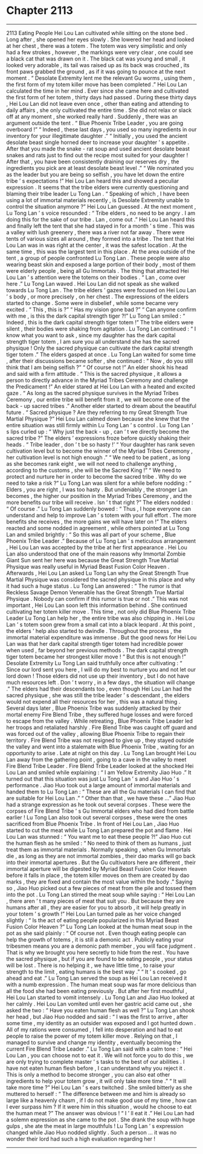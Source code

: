 
# Chapter 2113


---

2113 Eating People Hei Lou Lan cultivated while sitting on the stone bed .
Long after , she opened her eyes slowly .
She lowered her head and looked at her chest , there was a totem .
The totem was very simplistic and only had a few strokes , however , the markings were very clear , one could see a black cat that was drawn on it .
The black cat was young and small , it looked very adorable , its tail was raised up as its back was crouched , its front paws grabbed the ground , as if it was going to pounce at the next moment .
“ Desolate Extremity lent me the relevant Gu worms , using them , the first form of my totem killer move has been completed .”
Hei Lou Lan calculated the time in her mind .
Ever since she came here and cultivated the first form of her totem , thirty days had passed .
During these thirty days , Hei Lou Lan did not leave even once , other than eating and attending to daily affairs , she only cultivated the entire time .
She did not relax or slack off at any moment , she worked really hard .
Suddenly , there was an argument outside the tent .
“ Blue Phoenix Tribe Leader , you are going overboard !”
“ Indeed , these last days , you used so many ingredients in our inventory for your illegitimate daughter .”
“ Initially , you used the ancient desolate beast single horned deer to increase your daughter ’ s appetite . After that you made the snake - rat soup and used ancient desolate beast snakes and rats just to find out the recipe most suited for your daughter ! After that , you have been consistently draining our reserves dry , the ingredients you pick are at least desolate beast level .”
“ We nominated you as the leader but you are being so selfish , you have let down the entire tribe ’ s expectations !”
Hei Lou Lan heard this and showed a peculiar expression .
It seems that the tribe elders were currently questioning and blaming their tribe leader Lu Tong Lan .
“ Speaking of which , I have been using a lot of immortal materials recently , is Desolate Extremity unable to control the situation anymore ?” Hei Lou Lan guessed .
At the next moment , Lu Tong Lan ’ s voice resounded : “ Tribe elders , no need to be angry . I am doing this for the sake of our tribe . Lan , come out .”
Hei Lou Lan heard this and finally left the tent that she had stayed in for a month ’ s time .
This was a valley with lush greenery , there was a river not far away .
There were tents of various sizes all around , they formed into a tribe .
The tent that Hei Lou Lan was in was right at the center , it was the safest location . At the same time , this was the largest tent in this place .
At the area outside of the tent , a group of people confronted Lu Tong Lan .
These people were also wearing beast skin and exposed a large portion of their body , most of them were elderly people , being all Gu Immortals . The thing that attracted Hei Lou Lan ’ s attention were the totems on their bodies .
“ Lan , come over here .” Lu Tong Lan waved .
Hei Lou Lan did not speak as she walked towards Lu Tong Lan .
The tribe elders ’ gazes were focused on Hei Lou Lan ’ s body , or more precisely , on her chest .
The expressions of the elders started to change .
Some were in disbelief , while some became very excited .
“ This , this is ?”
“ Has my vision gone bad ?”
“ Can anyone confirm with me , is this the dark capital strength tiger ?!”
Lu Tong Lan smiled : “ Indeed , this is the dark capital strength tiger totem !”
The tribe elders were silent , their bodies were shaking from agitation .
Lu Tong Lan continued : “ I know what you want to ask , since my daughter has the dark capital strength tiger totem , I am sure you all understand she has the sacred physique ! Only the sacred physique can cultivate the dark capital strength tiger totem .”
The elders gasped at once .
Lu Tong Lan waited for some time , after their discussions became softer , she continued : “ Now , do you still think that I am being selfish ?”
“ Of course not !” An elder shook his head and said with a firm attitude .
“ This is the sacred physique , it allows a person to directly advance in the Myriad Tribes Ceremony and challenge the Predicament !” An elder stared at Hei Lou Lan with a heated and excited gaze .
“ As long as the sacred physique survives in the Myriad Tribes Ceremony , our entire tribe will benefit from it , we will become one of the back - up sacred tribes .” Another elder started to dream about the beautiful future .
“ Sacred physique ? Are they referring to my Great Strength True Martial Physique ?” Hei Lou Lan calmed down because she knew that the entire situation was still firmly within Lu Tong Lan ’ s control .
Lu Tong Lan ’ s lips curled up : “ Why just the back - up , can ’ t we directly become the sacred tribe ?”
The elders ’ expressions froze before quickly shaking their heads .
“ Tribe leader , don ’ t be so hasty !’
“ Your daughter has rank seven cultivation level but to become the winner of the Myriad Tribes Ceremony , her cultivation level is not high enough .”
“ We need to be patient , as long as she becomes rank eight , we will not need to challenge anything , according to the customs , she will be the Sacred King !”
“ We need to protect and nurture her in order to become the sacred tribe . Why do we need to take a risk ?”
Lu Tong Lan was silent for a while before nodding : “ Elders , you are right , I was too hasty . But undeniably , the stronger Lan becomes , the higher our position in the Myriad Tribes Ceremony , and the more benefits our tribe will receive . Isn ’ t that right ?”
The elders nodded : “ Of course .”
Lu Tong Lan suddenly bowed : “ Thus , I hope everyone can understand and help to improve Lan ’ s totem with your full effort . The more benefits she receives , the more gains we will have later on !”
The elders reacted and some nodded in agreement , while others pointed at Lu Tong Lan and smiled brightly : “ So this was all part of your scheme , Blue Phoenix Tribe Leader .”
Because of Lu Tong Lan ’ s meticulous arrangement , Hei Lou Lan was accepted by the tribe at her first appearance .
Hei Lou Lan also understood that one of the main reasons why Immortal Zombie Giant Sun sent her here was because the Great Strength True Martial Physique was really useful in Myriad Beast Fusion Color Heaven .
Afterwards , Hei Lou Lan asked Lu Tong Lan why the Great Strength True Martial Physique was considered the sacred physique in this place and why it had such a huge status .
Lu Tong Lan answered : “ The rumor is that Reckless Savage Demon Venerable has the Great Strength True Martial Physique . Nobody can confirm if this rumor is true or not .”
This was not important , Hei Lou Lan soon left this information behind .
She continued cultivating her totem killer move .
This time , not only did Blue Phoenix Tribe Leader Lu Tong Lan help her , the entire tribe was also chipping in .
Hei Lou Lan ’ s totem soon grew from a small cat into a black leopard .
At this point , the elders ’ help also started to dwindle .
Throughout the process , the immortal material expenditure was immense . But the good news for Hei Lou Lan was that her dark capital strength tiger totem had incredible power when used , far beyond her previous methods .
The dark capital strength tiger totem became her strongest killer move !
“ But this is not enough !” Desolate Extremity Lu Tong Lan said truthfully once after cultivating : “ Since our lord sent you here , I will do my best to nurture you and not let our lord down ! Those elders did not use up their inventory , but I do not have much resources left . Don ’ t worry , in a few days , the situation will change .”
The elders had their descendants too , even though Hei Lou Lan had the sacred physique , she was still the tribe leader ’ s descendant , the elders would not expend all their resources for her , this was a natural thing .
Several days later , Blue Phoenix Tribe was suddenly attacked by their mortal enemy Fire Blend Tribe , they suffered huge losses and were forced to escape from the valley .
While retreating , Blue Phoenix Tribe Leader led her troops and retaliated harshly . Fire Blend Tribe was caught off guard and was forced out of the valley , allowing Blue Phoenix Tribe to regain their territory .
Fire Blend Tribe was not resigned to give up , they stayed outside the valley and went into a stalemate with Blue Phoenix Tribe , waiting for an opportunity to arise .
Late at night on this day .
Lu Tong Lan brought Hei Lou Lan away from the gathering point , going to a cave in the valley to meet Fire Blend Tribe Leader .
Fire Blend Tribe Leader looked at the shocked Hei Lou Lan and smiled while explaining : “ I am Yellow Extremity Jiao Huo .”
It turned out that this situation was just Lu Tong Lan ’ s and Jiao Huo ’ s performance .
Jiao Huo took out a large amount of immortal materials and handed them to Lu Tong Lan : “ These are all the Gu materials I can find that are suitable for Hei Lou Lan .”
“ Other than that , we have these …” Jiao Huo had a strange expression as he took out several corpses .
These were the corpses of Fire Blend Tribe ’ s Gu Immortal elders who had died from battle earlier !
Lu Tong Lan also took out several corpses , these were the ones sacrificed from Blue Phoenix Tribe .
In front of Hei Lou Lan , Jiao Huo started to cut the meat while Lu Tong Lan prepared the pot and flame .
Hei Lou Lan was stunned : “ You want me to eat these people ?!”
Jiao Huo cut the human flesh as he smiled : “ No need to think of them as humans , just treat them as immortal materials . Normally speaking , when Gu Immortals die , as long as they are not immortal zombies , their dao marks will go back into their immortal apertures . But the Gu cultivators here are different , their immortal aperture will be digested by Myriad Beast Fusion Color Heaven before it falls in place , the totem killer moves on them are created by dao marks , they are fixed and contain the most value within the body .”
Saying so , Jiao Huo picked out a few pieces of meat from the pile and tossed them into the pot .
Lu Tong Lan stirred the meat soup while saying : “ Hei Lou Lan , there aren ’ t many pieces of meat that suit you . But because they are humans after all , they are easier for you to absorb , it will help greatly in your totem ’ s growth !”
Hei Lou Lan turned pale as her voice changed slightly : “ Is the act of eating people popularized in this Myriad Beast Fusion Color Heaven ?”
Lu Tong Lan looked at the human meat soup in the pot as she said plainly : “ Of course not . Even though eating people can help the growth of totems , it is still a demonic act . Publicly eating your tribesmen means you are a demonic path member , you will face judgment . That is why we brought you here secretly to hide from the rest . You have the sacred physique , but if you are found to be eating people , your status will be lost . There is no helping it , we have little time , to raise your strength to the limit , eating humans is the best way .”
“ It ’ s cooked , go ahead and eat .”
Lu Tong Lan served the soup as Hei Lou Lan received it with a numb expression .
The human meat soup was far more delicious than all the food she had been eating previously . But after her first mouthful , Hei Lou Lan started to vomit intensely .
Lu Tong Lan and Jiao Huo looked at her calmly .
Hei Lou Lan vomited until even her gastric acid came out , she asked the two : “ Have you eaten human flesh as well ?”
Lu Tong Lan shook her head , but Jiao Huo nodded and said : “ I was the first to arrive , after some time , my identity as an outsider was exposed and I got hunted down . All of my rations were consumed , I fell into desperation and had to eat people to raise the power of my totem killer move . Relying on that , I managed to survive and change my identity , eventually becoming the current Fire Blend Tribe Leader .”
Lu Tong Lan said with a calm tone : “ Hei Lou Lan , you can choose not to eat it . We will not force you to do this , we are only trying to complete master ’ s tasks to the best of our abilities . I have not eaten human flesh before , I can understand why you reject it . This is only a method to become stronger , you can also eat other ingredients to help your totem grow , it will only take more time .”
“ It will take more time ?” Hei Lou Lan ’ s ears twitched .
She smiled bitterly as she muttered to herself : “ The difference between me and him is already so large like a heavenly chasm , if I do not make good use of my time , how can I ever surpass him ? If it were him in this situation , would he choose to eat the human meat ?”
The answer was obvious !
“ I ’ ll eat it .” Hei Lou Lan had a solemn expression as she came to the pot .
She drank the soup with huge gulps , she ate the meat in large mouthfuls !
Lu Tong Lan ’ s expression changed while Jiao Huo nodded slightly .
Such a person … it was no wonder their lord had such a high evaluation regarding her !

---

